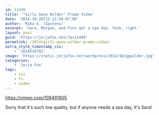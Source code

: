 ```yaml
---
id: 11449
title: '"Girls Gone Wilder" Promo Video'
date: '2014-10-20T12:12:50-07:00'
author: 'Mika E. (Ipstenu)'
excerpt: 'Sara, Morgan, and Finn get a spa day. Yeah, right.'
layout: post
guid: 'https://jorjafox.net/?p=11449'
permalink: /2014/girls-gone-wilder-promo-video/
astra_style_timestamp_css:
    - '1634520782'
image: 'https://static.jorjafox.net/wordpress/2014/10/ggwilder.jpg'
categories:
    - 'Jorja Fox'
tags:
    - csi
    - tv
    - video
---
```


https://vimeo.com/109491905

Sorry that it's such low quality, but if anyone needs a spa day, it's Sara!
